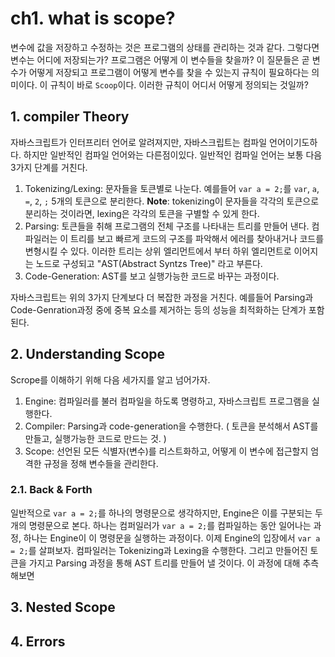 # ch1. what is scope?
변수에 값을 저장하고 수정하는 것은 프로그램의 상태를 관리하는 것과 같다. 그렇다면 변수는 어디에 저장되는가? 프로그램은
어떻게 이 변수들을 찾을까? 이 질문들은 곧 변수가 어떻게 저장되고 프로그램이 어떻게 변수를 찾을 수 있는지 규칙이 필요하다는 의미이다.
이 규칙이 바로 `Scoop`이다. 이러한 규칙이 어디서 어떻게 정의되는 것일까?

## 1. compiler Theory
자바스크립트가 인터프리터 언어로 알려져지만, 자바스크립트는 컴파일 언어이기도하다. 하지만 일반적인 컴파일 언어와는 다른점이있다.
일반적인 컴파일 언어는 보통 다음 3가지 단계를 거친다.

1. Tokenizing/Lexing: 
문자들을 토큰별로 나눈다. 예를들어 `var a = 2;`를 `var`, `a`, `=`, `2`, `;` 5개의 토큰으로 분리한다.
**Note**: tokenizing이 문자들을 각각의 토큰으로 분리하는 것이라면, lexing은 각각의 토큰을 구별할 수 있게 한다.
2. Parsing: 토큰들을 취해 프로그램의 전체 구조를 나타내는 트리를 만들어 낸다. 컴파일러는 이 트리를 보고 빠르게 코드의 구조를 파악해서 
에러를 찾아내거나 코드를 변형시킬 수 있다. 
이러한 트리는 상위 엘리먼트에서 부터 하위 엘리먼트로 이어지는 노드로 구성되고 "AST(Abstract Syntzs Tree)" 라고 부른다.
3. Code-Generation:
AST를 보고 실행가능한 코드로 바꾸는 과정이다. 

자바스크립트는 위의 3가지 단계보다 더 복잡한 과정을 거친다. 
예를들어 Parsing과 Code-Genration과정 중에 중복 요소를 제거하는 등의 성능을 최적화하는 단계가 포함된다.

## 2. Understanding Scope
Scrope를 이해하기 위해 다음 세가지를 알고 넘어가자.
1. Engine: 컴파일러를 불러 컴파일을 하도록 명령하고, 자바스크립트 프로그램을 실행한다.
2. Compiler: Parsing과 code-generation을 수행한다. ( 토큰을 분석해서 AST를 만들고, 실행가능한 코드로 만드는 것. )
3. Scope: 선언된 모든 식별자(변수)를 리스트화하고, 어떻게 이 변수에 접근할지 엄격한 규정을 정해 변수들을 관리한다.  

### 2.1. Back & Forth
일반적으로 `var a = 2;`를 하나의 명령문으로 생각하지만, Engine은 이를 구분되는 두개의 명령문으로 본다. 
하나는 컴퍼일러가 `var a = 2;`를 컴파일하는 동안 일어나는 과정, 하나는 Engine이 이 명령문을 실행하는 과정이다.
이제 Engine의 입장에서 `var a = 2;`를 살펴보자.
컴파일러는 Tokenizing과 Lexing을 수행한다. 그리고 만들어진 토큰을 가지고 Parsing 과정을 통해 AST 트리를 만들어 낼 것이다.
이 과정에 대해 추측해보면 
## 3. Nested Scope

## 4. Errors
